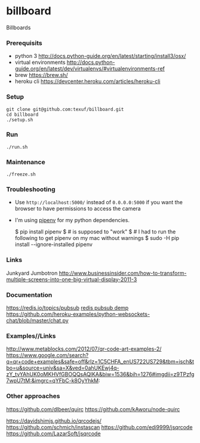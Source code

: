 # billboard
Billboards


### Prerequisits

- python 3 http://docs.python-guide.org/en/latest/starting/install3/osx/
- virtual environments http://docs.python-guide.org/en/latest/dev/virtualenvs/#virtualenvironments-ref
- brew https://brew.sh/
- heroku cli https://devcenter.heroku.com/articles/heroku-cli

### Setup 

    git clone git@github.com:texuf/billboard.git
    cd billboard
    ./setup.sh

### Run

    ./run.sh

### Maintenance

    ./freeze.sh


### Troubleshooting 

- Use `http://localhost:5000/` instead of `0.0.0.0:5000` if you want the browser to have permissions to access the camera

- I'm using [pipenv](http://docs.pipenv.org/) for my python dependencies.

    $ pip install pipenv 
    $ # is supposed to "work"
    $ # I had to run the following to get pipenv on my mac without warnings
    $ sudo -H pip install --ignore-installed pipenv


### Links
Junkyard Jumbotron http://www.businessinsider.com/how-to-transform-multiple-screens-into-one-big-virtual-display-2011-3

### Documentation
https://redis.io/topics/pubsub
[redis pubsub demp](https://gist.github.com/pietern/348262)
https://github.com/heroku-examples/python-websockets-chat/blob/master/chat.py


### Examples//Links
http://www.metablocks.com/2012/07/qr-code-art-examples-2/
https://www.google.com/search?q=qr+code+examples&safe=off&rlz=1C5CHFA_enUS722US729&tbm=isch&tbo=u&source=univ&sa=X&ved=0ahUKEwj4q-zY_tvYAhUK0oMKHVfGBOQQsAQIKA&biw=1536&bih=1276#imgdii=z9TPzfg7wpU7tM:&imgrc=qYFbC-k8OyYhkM:


### Other approaches
https://github.com/dlbeer/quirc
https://github.com/kAworu/node-quirc

https://davidshimjs.github.io/qrcodejs/
https://github.com/schmich/instascan
https://github.com/edi9999/jsqrcode
https://github.com/LazarSoft/jsqrcode